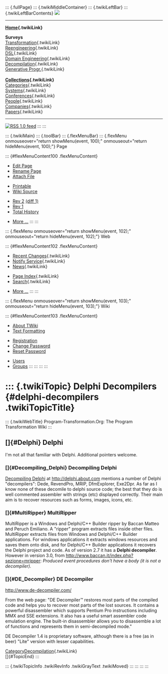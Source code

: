 ::: {.fullPage}
::: {.twikiMiddleContainer}
::: {.twikiLeftBar}
::: {.twikiLeftBarContents}
![](../pub/transformation.gif)

------------------------------------------------------------------------

**[Home](WebHome){.twikiLink}**

**Surveys**\
[Transformation](ProgramTransformation){.twikiLink}\
[Reengineering](ReengineeringWiki){.twikiLink}\
[DSL](DomainSpecificLanguages){.twikiLink}\
[Domain Engineering](DomainEngineering){.twikiLink}\
[Decompilation](DeCompilation){.twikiLink}\
[Generative Progr.](GenerativeProgrammingWiki){.twikiLink}\
\
**[Collections](CategoryCollection){.twikiLink}**\
[Categories](CategoryCategory){.twikiLink}\
[Systems](TransformationSystems){.twikiLink}\
[Conferences](TransformationConferences){.twikiLink}\
[People](TransformationPeople){.twikiLink}\
[Companies](TransformationCompanies){.twikiLink}\
[Papers](CategoryPaper){.twikiLink}

------------------------------------------------------------------------

[![](../pub/rss.gif "RSS 1.0 feed")](WebRss@skin=rss)
:::
:::

::: {.twikiMain}
::: {.toolBar}
::: {.flexMenuBar}
::: {.flexMenu onmouseover="return showMenu(event, 100);" onmouseout="return hideMenu(event, 100);"}
Page

::: {#flexMenuContent100 .flexMenuContent}
-   [Edit
    Page](http://www.program-transformation.org/edit/Transform/DelphiDecompilers?t=1536826291)
-   [Rename
    Page](http://www.program-transformation.org/rename/Transform/DelphiDecompilers)
-   [Attach
    File](http://www.program-transformation.org/attach/Transform/DelphiDecompilers)

<!-- -->

-   [Printable](http://www.program-transformation.org/view/Transform/DelphiDecompilers?skin=print.pattern)
-   [Wiki
    Source](http://www.program-transformation.org/view/Transform/DelphiDecompilers?skin=text&raw=on&contenttype=text/plain)

<!-- -->

-   [Rev
    2](http://www.program-transformation.org/view/Transform/DelphiDecompilers?rev=1.2)
    [(diff 1)](http://www.program-transformation.org/rdiff/Transform/DelphiDecompilers?rev1=1.2&rev2=1.1)
-   [Rev
    1](http://www.program-transformation.org/view/Transform/DelphiDecompilers?rev=1.1)
-   [Total
    History](http://www.program-transformation.org/rdiff/Transform/DelphiDecompilers)

<!-- -->

-   [More
    \...](http://www.program-transformation.org/oops/Transform/DelphiDecompilers?template=oopsmore&param1=1.2&param2=1.2)
:::
:::

::: {.flexMenu onmouseover="return showMenu(event, 102);" onmouseout="return hideMenu(event, 102);"}
Web

::: {#flexMenuContent102 .flexMenuContent}
-   [Recent Changes](WebChanges){.twikiLink}
-   [Notify Service](WebNotify){.twikiLink}
-   [News](WebNews){.twikiLink}

<!-- -->

-   [Page Index](WebIndex){.twikiLink}
-   [Search](WebSearch){.twikiLink}

<!-- -->

-   [More
    \...](http://www.program-transformation.org/oops/Transform/DelphiDecompilers?template=oopsmore&param1=1.2&param2=1.2)
:::
:::

::: {.flexMenu onmouseover="return showMenu(event, 103);" onmouseout="return hideMenu(event, 103);"}
Wiki

::: {#flexMenuContent103 .flexMenuContent}
-   [About
    TWiki](http://www.program-transformation.org/view/TWiki/WebHome)
-   [Text
    Formatting](http://www.program-transformation.org/view/TWiki/TextFormattingRules)

<!-- -->

-   [Registration](http://www.program-transformation.org/view/TWiki/TWikiRegistration)
-   [Change
    Password](http://www.program-transformation.org/view/TWiki/ChangePassword)
-   [Reset
    Password](http://www.program-transformation.org/view/TWiki/ResetPassword)

<!-- -->

-   [Users](http://www.program-transformation.org/view/Main/TWikiUsers)
-   [Groups](http://www.program-transformation.org/view/Main/TWikiGroups)
:::
:::
:::
:::

::: {.twikiTopic}
Delphi Decompilers {#delphi-decompilers .twikiTopicTitle}
==================

::: {.twikiWebTitle}
Program-Transformation.Org: The Program Transformation Wiki
:::

[]{#Delphi} Delphi
------------------

I\'m not all that familiar with Delphi. Additional pointers welcome.

### []{#Decompiling_Delphi} Decompiling Delphi

[Decompiling
Delphi](http://delphi.about.com/library/weekly/aa121200c.htm) at
<http://delphi.about.com> mentions a number of Delphi \"decompilers\":
Dede, RevendPro, MRIP, DfmExplorer, Exe2Dpr. As far as I know none of
these decomile to delphi source code; the best that they do is well
commented assembler with strings (etc) displayed correctly. Their main
aim is to recover resources such as forms, images, icons, etc.

### []{#MultiRipper} MultiRipper

MultiRipper is a Windows and Delphi/C++ Builder ripper by Baccan Matteo
and Peruch Emiliano. A \"ripper\" program extracts files inside other
files. MultiRipper extracts files from Windows and Delphi/C++ Builder
applications. For windows applications it extracts windows resources and
saves them onto disk, and for Delphi/C++ Builder applications it
recovers the Delphi project and code. As of version 2.7 it has a
**Delphi decompiler**. However in version 3.0, from
<http://www.baccan.it/index.php?sezione=mripper>: *Produced event
procedures don\'t have a body (it is not a decompiler).*

### []{#DE_Decompiler} DE Decompiler

<http://www.de-decompiler.com/>

From the web page: \"DE Decompiler™ restores most parts of the compiled
code and helps you to recover most parts of the lost sources. It
contains a powerful disassembler which supports Pentium Pro instructions
including MMX and SSE extensions. It also has a useful smart assembler
code emulation engine. The built-in disassembler allows you to
disassemble a lot of functions and represents them in semi-decompiled
mode.\"

DE Decompiler 1.4 is proprietary software, although there is a free (as
in beer) \"Lite\" version with lesser capabilities.

[CategoryDecompilation](CategoryDecompilation){.twikiLink}\
[]{#TopicEnd}
:::

::: {.twikiTopicInfo .twikiRevInfo .twikiGrayText .twikiMoved}
:::
:::
:::
:::
